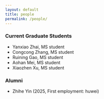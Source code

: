 ```yaml
---
layout: default
title: people
permalink: /people/
---
```


### Current Graduate Students

- Yanxiao Zhai, MS student
- Congcong Zhang, MS student
- Ruining Gao, MS student
- Aohan Mei, MS student
- Xiaozhen Xu, MS student

### Alumni


- Zhihe Yin (2025, First employment: huwei)
